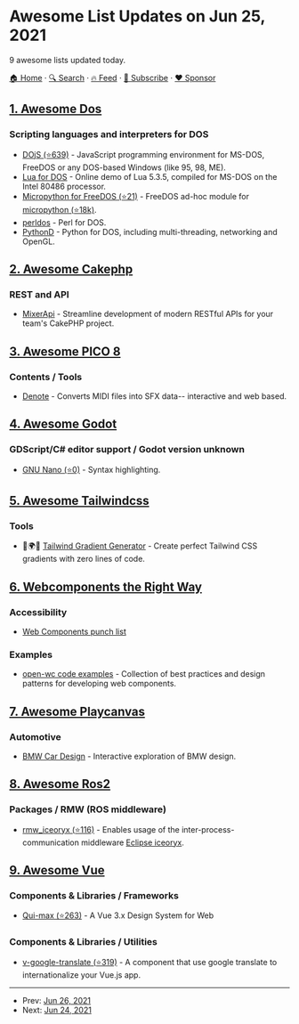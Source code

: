 # Awesome List Updates on Jun 25, 2021

9 awesome lists updated today.

[🏠 Home](/README.md) · [🔍 Search](https://www.trackawesomelist.com/search/) · [🔥 Feed](https://www.trackawesomelist.com/rss.xml) · [📮 Subscribe](https://trackawesomelist.us17.list-manage.com/subscribe?u=d2f0117aa829c83a63ec63c2f&id=36a103854c) · [❤️  Sponsor](https://github.com/sponsors/theowenyoung)



## [1. Awesome Dos](/content/balintkissdev/awesome-dos/README.md)

### Scripting languages and interpreters for DOS

*   [DOjS (⭐639)](https://github.com/SuperIlu/DOjS) - JavaScript programming environment for MS-DOS, FreeDOS or any DOS-based Windows (like 95, 98, ME).
*   [Lua for DOS](https://archive.org/details/lua5.3.5) - Online demo of Lua 5.3.5, compiled for MS-DOS on the Intel 80486 processor.
*   [Micropython for FreeDOS (⭐21)](https://github.com/pohmelie/micropython-freedos) - FreeDOS ad-hoc module for [micropython (⭐18k)](https://github.com/micropython/micropython).
*   [perldos](https://perldoc.perl.org/perldos) - Perl for DOS.
*   [PythonD](http://www.caddit.net/pythond/) - Python for DOS, including multi-threading, networking and OpenGL.

## [2. Awesome Cakephp](/content/FriendsOfCake/awesome-cakephp/README.md)

### REST and API

*   [MixerApi](https://mixerapi.com) - Streamline development of modern RESTful APIs for your team's CakePHP project.

## [3. Awesome PICO 8](/content/pico-8/awesome-PICO-8/README.md)

### Contents / Tools

*   [Denote](https://bikibird.itch.io/denote) - Converts MIDI files into SFX data-- interactive and web based.

## [4. Awesome Godot](/content/godotengine/awesome-godot/README.md)

### GDScript/C# editor support / Godot version unknown

*   [GNU Nano (⭐0)](https://github.com/GodotID/nano-gdscript) - Syntax highlighting.

## [5. Awesome Tailwindcss](/content/aniftyco/awesome-tailwindcss/README.md)

### Tools

*   🎨🌍🔧 [Tailwind Gradient Generator](https://tailwindcomponents.com/gradient-generator) - Create perfect Tailwind CSS gradients with zero lines of code.

## [6. Webcomponents the Right Way](/content/mateusortiz/webcomponents-the-right-way/README.md)

### Accessibility

*   [Web Components punch list](https://www.tpgi.com/web-components-punch-list/)

### Examples

*   [open-wc code examples](https://open-wc.org/guides/developing-components/code-examples/) - Collection of best practices and design patterns for developing web components.

## [7. Awesome Playcanvas](/content/playcanvas/awesome-playcanvas/README.md)

### Automotive

*   [BMW Car Design](https://www.bmw.com/en/design/car-design-the-keys-to-bmw-design.html) - Interactive exploration of BMW design.

## [8. Awesome Ros2](/content/fkromer/awesome-ros2/README.md)

### Packages / RMW (ROS middleware)

*   [rmw\_iceoryx (⭐116)](https://github.com/ros2/rmw_iceoryx) - Enables usage of the inter-process-communication middleware [Eclipse iceoryx](https://iceoryx.io).

## [9. Awesome Vue](/content/vuejs/awesome-vue/README.md)

### Components & Libraries / Frameworks

*   [Qui-max (⭐263)](https://github.com/Qvant-lab/qui-max) - A Vue 3.x Design System for Web

### Components & Libraries / Utilities

*   [v-google-translate (⭐319)](https://github.com/i7eo/v-google-translate) - A component that use google translate to internationalize your Vue.js app.

---

- Prev: [Jun 26, 2021](/content/2021/06/26/README.md)
- Next: [Jun 24, 2021](/content/2021/06/24/README.md)